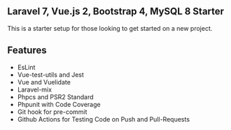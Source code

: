 ## Laravel 7, Vue.js 2, Bootstrap 4, MySQL 8 Starter

This is a starter setup for those looking to get started on a new project.

## Features

* EsLint
* Vue-test-utils and Jest
* Vue and Vuelidate
* Laravel-mix
* Phpcs and PSR2 Standard
* Phpunit with Code Coverage
* Git hook for pre-commit
* Github Actions for Testing Code on Push and Pull-Requests
